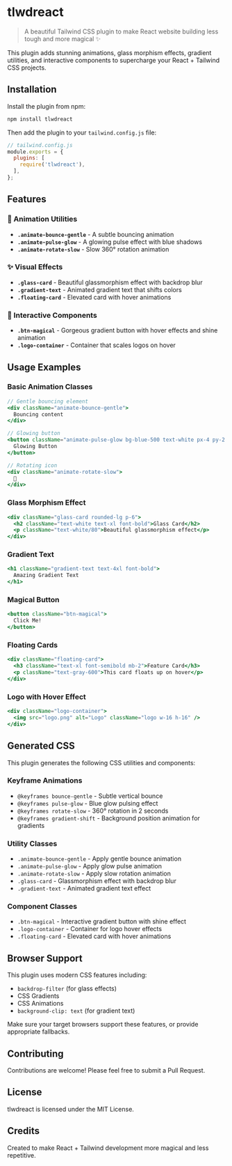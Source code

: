 # tlwdreact

> A beautiful Tailwind CSS plugin to make React website building less tough and more magical ✨

This plugin adds stunning animations, glass morphism effects, gradient utilities, and interactive components to supercharge your React + Tailwind CSS projects.

## Installation

Install the plugin from npm:

```bash
npm install tlwdreact
```

Then add the plugin to your `tailwind.config.js` file:

```js
// tailwind.config.js
module.exports = {
  plugins: [
    require('tlwdreact'),
  ],
};
```

## Features

### 🎨 Animation Utilities

- **`.animate-bounce-gentle`** - A subtle bouncing animation
- **`.animate-pulse-glow`** - A glowing pulse effect with blue shadows
- **`.animate-rotate-slow`** - Slow 360° rotation animation

### ✨ Visual Effects

- **`.glass-card`** - Beautiful glassmorphism effect with backdrop blur
- **`.gradient-text`** - Animated gradient text that shifts colors
- **`.floating-card`** - Elevated card with hover animations

### 🎯 Interactive Components

- **`.btn-magical`** - Gorgeous gradient button with hover effects and shine animation
- **`.logo-container`** - Container that scales logos on hover

## Usage Examples

### Basic Animation Classes

```jsx
// Gentle bouncing element
<div className="animate-bounce-gentle">
  Bouncing content
</div>

// Glowing button
<button className="animate-pulse-glow bg-blue-500 text-white px-4 py-2 rounded">
  Glowing Button
</button>

// Rotating icon
<div className="animate-rotate-slow">
  🔄
</div>
```

### Glass Morphism Effect

```jsx
<div className="glass-card rounded-lg p-6">
  <h2 className="text-white text-xl font-bold">Glass Card</h2>
  <p className="text-white/80">Beautiful glassmorphism effect</p>
</div>
```

### Gradient Text

```jsx
<h1 className="gradient-text text-4xl font-bold">
  Amazing Gradient Text
</h1>
```

### Magical Button

```jsx
<button className="btn-magical">
  Click Me!
</button>
```

### Floating Cards

```jsx
<div className="floating-card">
  <h3 className="text-xl font-semibold mb-2">Feature Card</h3>
  <p className="text-gray-600">This card floats up on hover</p>
</div>
```

### Logo with Hover Effect

```jsx
<div className="logo-container">
  <img src="logo.png" alt="Logo" className="logo w-16 h-16" />
</div>
```

## Generated CSS

This plugin generates the following CSS utilities and components:

### Keyframe Animations
- `@keyframes bounce-gentle` - Subtle vertical bounce
- `@keyframes pulse-glow` - Blue glow pulsing effect  
- `@keyframes rotate-slow` - 360° rotation in 2 seconds
- `@keyframes gradient-shift` - Background position animation for gradients

### Utility Classes
- `.animate-bounce-gentle` - Apply gentle bounce animation
- `.animate-pulse-glow` - Apply glow pulse animation
- `.animate-rotate-slow` - Apply slow rotation animation
- `.glass-card` - Glassmorphism effect with backdrop blur
- `.gradient-text` - Animated gradient text effect

### Component Classes
- `.btn-magical` - Interactive gradient button with shine effect
- `.logo-container` - Container for logo hover effects
- `.floating-card` - Elevated card with hover animations

## Browser Support

This plugin uses modern CSS features including:
- `backdrop-filter` (for glass effects)
- CSS Gradients
- CSS Animations
- `background-clip: text` (for gradient text)

Make sure your target browsers support these features, or provide appropriate fallbacks.

## Contributing

Contributions are welcome! Please feel free to submit a Pull Request.

## License

tlwdreact is licensed under the MIT License.

## Credits

Created to make React + Tailwind development more magical and less repetitive.
